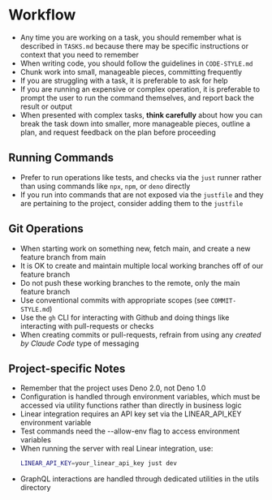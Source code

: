 # Workflow

- Any time you are working on a task, you should remember what is described in `TASKS.md` because there may be specific instructions or context that you need to remember
- When writing code, you should follow the guidelines in `CODE-STYLE.md`
- Chunk work into small, manageable pieces, committing frequently
- If you are struggling with a task, it is preferable to ask for help
- If you are running an expensive or complex operation, it is preferable to prompt the user to run the command themselves, and report back the result or output
- When presented with complex tasks, **think carefully** about how you can break the task down into smaller, more manageable pieces, outline a plan, and request feedback on the plan before proceeding

## Running Commands

- Prefer to run operations like tests, and checks via the `just` runner rather than using commands like `npx`, `npm`, or `deno` directly
- If you run into commands that are not exposed via the `justfile` and they are pertaining to the project, consider adding them to the `justfile`

## Git Operations

- When starting work on something new, fetch main, and create a new feature branch from main
- It is OK to create and maintain multiple local working branches off of our feature branch
- Do not push these working branches to the remote, only the main feature branch
- Use conventional commits with appropriate scopes (see `COMMIT-STYLE.md`)
- Use the `gh` CLI for interacting with Github and doing things like interacting with pull-requests or checks
- When creating commits or pull-requests, refrain from using any _created by Claude Code_ type of messaging

## Project-specific Notes

- Remember that the project uses Deno 2.0, not Deno 1.0
- Configuration is handled through environment variables, which must be accessed via utility functions rather than directly in business logic
- Linear integration requires an API key set via the LINEAR_API_KEY environment variable
- Test commands need the --allow-env flag to access environment variables
- When running the server with real Linear integration, use:
  ```bash
  LINEAR_API_KEY=your_linear_api_key just dev
  ```
- GraphQL interactions are handled through dedicated utilities in the utils directory